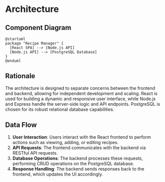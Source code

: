 # Architecture

## Component Diagram

```plantuml
@startuml
package "Recipe Manager" {
  [React SPA] --> [Node.js API]
  [Node.js API] --> [PostgreSQL Database]
}
@enduml
```

## Rationale

The architecture is designed to separate concerns between the frontend and backend, allowing for independent development and scaling. React is used for building a dynamic and responsive user interface, while Node.js and Express handle the server-side logic and API endpoints. PostgreSQL is chosen for its robust relational database capabilities.

## Data Flow

1. **User Interaction**: Users interact with the React frontend to perform actions such as viewing, adding, or editing recipes.
2. **API Requests**: The frontend communicates with the backend via RESTful API requests.
3. **Database Operations**: The backend processes these requests, performing CRUD operations on the PostgreSQL database.
4. **Response Handling**: The backend sends responses back to the frontend, which updates the UI accordingly.
